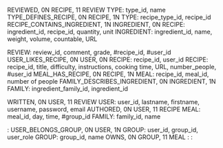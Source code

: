 REVIEWED, 0N RECIPE, 11 REVIEW
TYPE: type_id, name
TYPE_DEFINES_RECIPE, 0N RECIPE, 1N TYPE: recipe_type_id, recipe_id
RECIPE_CONTAINS_INGREDIENT, 1N INGREDIENT, 0N RECIPE: ingredient_id, recipe_id, quantity, unit
INGREDIENT: ingredient_id, name, weight, volume, countable, URL

REVIEW: review_id, comment, grade, #recipe_id, #user_id
USER_LIKES_RECIPE, 0N USER, 0N RECIPE: recipe_id, user_id
RECIPE: recipe_id, title, difficulty, instructions, cooking time, URL, number_people, #user_id
MEAL_HAS_RECIPE, 0N RECIPE, 1N MEAL: recipe_id, meal_id, number of people
FAMILY_DESCRIBES_INGREDIENT, 0N INGREDIENT, 1N FAMILY: ingredient_family_id, ingredient_id

WRITTEN, 0N USER, 11 REVIEW
USER: user_id, lastname, firstname, username, password, email
AUTHORED, 0N USER, 11 RECIPE
MEAL: meal_id, day, time, #group_id
FAMILY: family_id, name

:
USER_BELONGS_GROUP, 0N USER, 1N GROUP: user_id, group_id, user_role
GROUP: group_id, name
OWNS, 0N GROUP, 11 MEAL :
: